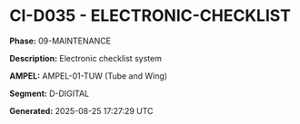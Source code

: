 # CI-D035 - ELECTRONIC-CHECKLIST

**Phase:** 09-MAINTENANCE

**Description:** Electronic checklist system

**AMPEL:** AMPEL-01-TUW (Tube and Wing)

**Segment:** D-DIGITAL

**Generated:** 2025-08-25 17:27:29 UTC
